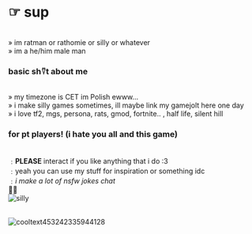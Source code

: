 # ☞ sup
 <br>  » im ratman or rathomie or silly or whatever
  <br> » im a he/him male man
### basic sh⍢t about me
 <br>» my timezone is CET im Polish ewww...
  <br>» i make silly games sometimes, ill maybe link my gamejolt here one day
  <br>» i love tf2, mgs, persona, rats, gmod, fortnite.. , half life, silent hill
### for pt players! (i hate you all and this game)
 <br> ﹕**PLEASE** interact if you like anything that i do :3 
 <br> ﹕yeah you can use my stuff for inspiration or something idc
 <br> ﹕*i make a lot of nsfw jokes chat*
 <br> 💯🔥
<br> ![silly](https://i.pinimg.com/564x/89/c7/59/89c7591901a2b2704ad2bb5bde2c9ecb.jpg)

<br> ![cooltext453242335944128](https://github.com/rathomie/rathomie/assets/161653297/517ec641-deee-4622-86ca-728002c42f2d)
